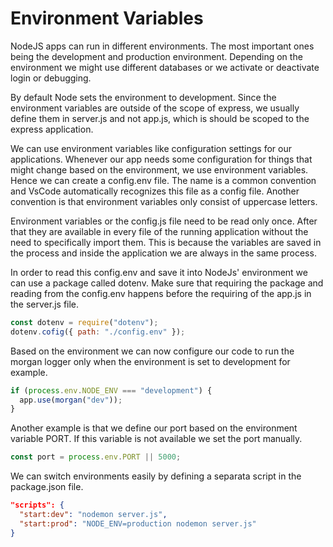 # Environment Variables

NodeJS apps can run in different environments. The most important ones being the development and production environment. Depending on the environment we might use different databases or we activate or deactivate login or debugging.

By default Node sets the environment to development. Since the environment variables are outside of the scope of express, we usually define them in server.js and not app.js, which is should be scoped to the express application.

We can use environment variables like configuration settings for our applications. Whenever our app needs some configuration for things that might change based on the environment, we use environment variables. Hence we can create a config.env file. The name is a common convention and VsCode automatically recognizes this file as a config file. Another convention is that environment variables only consist of uppercase letters.

Environment variables or the config.js file need to be read only once. After that they are available in every file of the running application without the need to specifically import them. This is because the variables are saved in the process and inside the application we are always in the same process.

In order to read this config.env and save it into NodeJs' environment we can use a package called dotenv. Make sure that requiring the package and reading from the config.env happens before the requiring of the app.js in the server.js file.

```js
const dotenv = require("dotenv");
dotenv.cofig({ path: "./config.env" });
```

Based on the environment we can now configure our code to run the morgan logger only when the environment is set to development for example.

```js
if (process.env.NODE_ENV === "development") {
  app.use(morgan("dev"));
}
```

Another example is that we define our port based on the environment variable PORT. If this variable is not available we set the port manually.

```js
const port = process.env.PORT || 5000;
```

We can switch environments easily by defining a separata script in the package.json file.

```json
"scripts": {
  "start:dev": "nodemon server.js",
  "start:prod": "NODE_ENV=production nodemon server.js"
}
```
